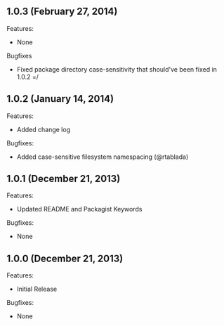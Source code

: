 ## 1.0.3 (February 27, 2014)

Features:

  - None

Bugfixes

  - Fixed package directory case-sensitivity that should've been fixed in 1.0.2 =/

## 1.0.2 (January 14, 2014)

Features:

  - Added change log

Bugfixes:

  - Added case-sensitive filesystem namespacing (@rtablada)

## 1.0.1 (December 21, 2013)

Features:

  - Updated README and Packagist Keywords

Bugfixes:

  - None

## 1.0.0 (December 21, 2013)

Features:

  - Initial Release

Bugfixes:

  - None